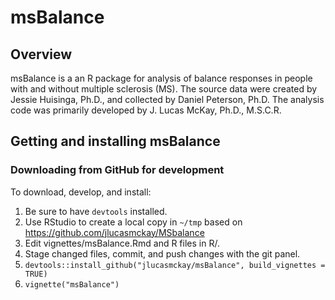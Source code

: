 
<!-- README.md is generated from README.Rmd. Please edit that file -->

# msBalance

## Overview

msBalance is a an R package for analysis of balance responses in people
with and without multiple sclerosis (MS). The source data were created
by Jessie Huisinga, Ph.D., and collected by Daniel Peterson, Ph.D. The
analysis code was primarily developed by J. Lucas McKay, Ph.D., M.S.C.R.

## Getting and installing msBalance

### Downloading from GitHub for development

To download, develop, and install:

1.  Be sure to have `devtools` installed.
2.  Use RStudio to create a local copy in `~/tmp` based on
    <https://github.com/jlucasmckay/MSbalance>
3.  Edit vignettes/msBalance.Rmd and R files in R/.
4.  Stage changed files, commit, and push changes with the git panel.
5.  `devtools::install_github("jlucasmckay/msBalance", build_vignettes =
    TRUE)`
6.  `vignette("msBalance")`
